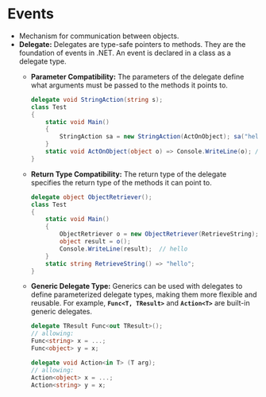 # Events

- Mechanism for communication between objects.
- **Delegate:** Delegates are type-safe pointers to methods. They are the foundation of events in .NET. An event is declared in a class as a delegate type.
  - **Parameter Compatibility:** The parameters of the delegate define what arguments must be passed to the methods it points to.

    ```csharp
    delegate void StringAction(string s);
    class Test
    {
        static void Main()
        {
            StringAction sa = new StringAction(ActOnObject); sa("hello");
        }
        static void ActOnObject(object o) => Console.WriteLine(o); // hello
    }
    ```

  - **Return Type Compatibility:** The return type of the delegate specifies the return type of the methods it can point to.

    ```csharp
    delegate object ObjectRetriever();
    class Test
    {
        static void Main()
        {
            ObjectRetriever o = new ObjectRetriever(RetrieveString);
            object result = o();
            Console.WriteLine(result);  // hello
        }
        static string RetrieveString() => "hello";
    }
    ```

  - **Generic Delegate Type:** Generics can be used with delegates to define parameterized delegate types, making them more flexible and reusable. For example, **`Func<T, TResult>`** and **`Action<T>`** are built-in generic delegates.

    ```csharp
    delegate TResult Func<out TResult>();
    // allowing:
    Func<string> x = ...;
    Func<object> y = x;
    
    delegate void Action<in T> (T arg);
    // allowing:
    Action<object> x = ...;
    Action<string> y = x;
    ```
